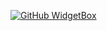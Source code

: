 [![GitHub WidgetBox](https://github-widgetbox.vercel.app/api/skills?languages=js,php,python,html,css,bash,r,xml,json,yaml,postgresql,mysql,haskell,powershell,lua,visualbasic,x86,arm,groovy,perl,solidity,fortran,sass,graphql,clojure,clojurescript,markdown)](https://github.com/Jurredr/github-widgetbox)

